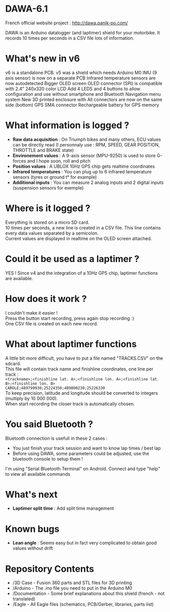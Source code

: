 # DAWA-6.1

French official website project : http://dawa.panik-po.com/

DAWA is an Arduino datalogger (and laptimer) shield for your motorbike.
It records 10 times per seconds in a CSV file lots of information.

# What's new in v6
v6 is a standalone PCB. v5 was a shield which needs Arduino M0
IMU (9 axis sensor) is now on a separate PCB
Infrared temperature sensors are now autodetected
Bigger OLED screen
OLED connector (SPI) is compatible with 2.4" 240x320 color LCD
Add 4 LEDS and 4 buttons to allow configuration and use without smartphone and Bluetooth
Navigation menu system
New 3D printed enclosure with
All connectors are now on the same side (bottom)
GPS SMA connector
Rechargeable battery for GPS memory

# What information is logged ?
* __Raw data acquisition__ : On Triumph bikes and many others, ECU values can be directly read (I personnaly use : RPM, SPEED, GEAR POSITION, THROTTLE and BRAKE state)
* __Environement values__ : A 9-axis sensor (MPU-9250) is used to store G-forces and I hope soon, roll and pitch
* __Position values__ : A UBLOX 10Hz GPS chip gets realtime coordinates
* __Infrared temperatures__ : You can plug up to 6 infrared temperature sensors (tyres or ground t° for example)
* __Additional inputs__ : You can measure 2 analog inputs and 2 digital inputs (suspension sensors for exemple)

# Where is it logged ?
Everything is stored on a micro SD card.  
10 times per seconds, a new line is created in a CSV file. This line contains every data values separated by a semicolon.  
Current values are displayed in realtime on the OLED screen attached.

# Could it be used as a laptimer ?
YES ! Since v4 and the integration of a 10Hz GPS chip, laptimer functions are available.

# How does it work ?
I couldn't make it easier !  
Press the button start recording, press again stop recording :)  
One CSV file is created on each new record.

# What about laptimer functions
A little bit more difficult, you have to put a file named "TRACKS.CSV" on the sdcard.  
This file will contain track name and finishline coordinates, one line per track :  
`<trackname>;<finishline lat. A>;<finishline lon. A>;<finishline lat. B>;<finishline lon. B>`  
`CAROLE;489799930;25224350;489800230;25226330`  
To keep precision, latitude and longitude should be converted to integers (multiply by 10 000 000).  
When start recording the closer track is automatically chosen.

# You said Bluetooth ?
Bluetooth connection is usefull in these 2 cases :
- You just finish your track session and want to know lap times / best lap
- Before using DAWA, some parameters could be adjusted, use the bluetooth console to setup them !

I'm using "Serial Bluetooth Terminal" on Androïd. Connect and type "help" to view all available commands

# What's next  
* __Laptimer split time__ : Add split time management

# Known bugs
* __Lean angle__ : Seems easy but in fact very complicated to obtain good values without drift

# Repository Contents
* /3D Case - Fusion 360 parts and STL files for 3D printing
* /Arduino - The .ino file you need to put in the Arduino M0
* /Documentation - Some brief explanations about this shield (french - not translated)
* /Eagle - All Eagle files (schematics, PCB/Gerber, libraries, parts list)

